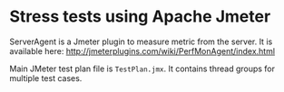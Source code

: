 # Stress tests using Apache Jmeter
ServerAgent is a Jmeter plugin to measure metric from the server.
It is available here: http://jmeterplugins.com/wiki/PerfMonAgent/index.html

Main JMeter test plan file is `TestPlan.jmx`.
It contains thread groups for multiple test cases.
